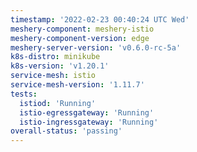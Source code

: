 ```yaml
---
timestamp: '2022-02-23 00:40:24 UTC Wed'
meshery-component: meshery-istio
meshery-component-version: edge
meshery-server-version: 'v0.6.0-rc-5a'
k8s-distro: minikube
k8s-version: 'v1.20.1'
service-mesh: istio
service-mesh-version: '1.11.7'
tests:
  istiod: 'Running'
  istio-egressgateway: 'Running'
  istio-ingressgateway: 'Running'
overall-status: 'passing'
---
```

